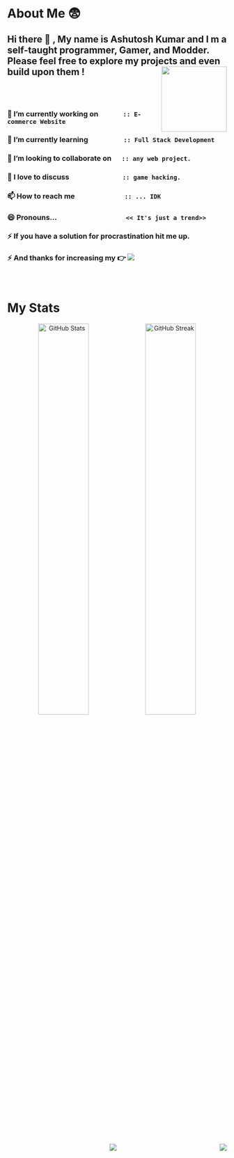 # **About Me**  	:fearful:

## Hi there 👋 , My name is **Ashutosh Kumar** and I m a self-taught programmer, Gamer, and Modder. Please feel free to explore my projects and even build upon them ! <img align="right" width="150" height="150"  src ="https://github.com/Invacui/Invacui/assets/89918888/72af2ded-9380-4b96-86e9-4b2d46a41f50">
</br>&emsp;


 ### 🔭 I’m currently working on &emsp;&emsp;&emsp; <code>:: E-commerce Website</code>
 
 ### 🌱 I’m currently learning &emsp;&emsp;&emsp;&emsp;&ensp; <code>:: Full Stack Development</code>
 
 ### 👯 I’m looking to collaborate on &ensp;&nbsp;&nbsp; <code>:: any web project.</code>
 
 ### 💬 I love to discuss &emsp;&emsp;&emsp;&emsp;&emsp;&emsp;&emsp; <code>:: game hacking.</code>
 
 ### 📫 How to reach me &ensp;&emsp;&emsp;&emsp;&emsp;&emsp;&emsp; <code>:: ... IDK</code> 
 
 ### 😄 Pronouns... &nbsp;&emsp;&emsp;&emsp;&emsp;&emsp;&emsp;&emsp;&emsp;&emsp; <code><< It's just a trend>></code>
 
 ### ⚡ If you have a solution for procrastination hit me up.
 ### ⚡ And thanks for increasing my  :point_right: ![](https://komarev.com/ghpvc/?username=Invacui&color=green)
 ### &nbsp;

# **My Stats**
<div display: inline-block; >
<p align="center">
  <img src="https://github-readme-stats.vercel.app/api?username=Invacui&theme=midnight-purple" alt="GitHub Stats" width="48%" height="auto" />
  <img src="https://github-readme-streak-stats.herokuapp.com?user=Invacui&theme=jolly" alt="GitHub Streak" width="48%" height="auto" />
</p>
</div>
<div><p align="center">
<img  src ="https://github-readme-stats.vercel.app/api/top-langs/?username=anuraghazra&layout=donut-vertical" ><img align="right" position: absolute src="https://github.com/Invacui/Invacui/assets/89918888/68674920-7d6b-4044-a132-658298aafb4d"></p>
</div>





